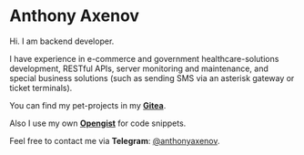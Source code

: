 # Anthony Axenov

Hi. 
I am backend developer.

I have experience in e-commerce and government healthcare-solutions development, RESTful APIs, server monitoring and maintenance, and special business solutions (such as sending SMS via an asterisk gateway or ticket terminals).

You can find my pet-projects in my **[Gitea](http://git.axenov.dev/explore/repos)**.

Also I use my own **[Opengist](http://gist.axenov.dev/)** for code snippets.

Feel free to contact me via **Telegram**: [@anthonyaxenov](https://t.me/anthonyaxenov).
